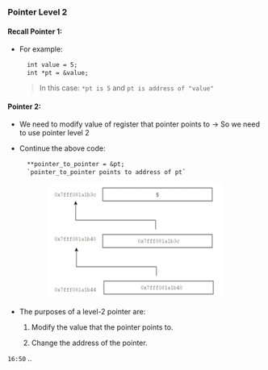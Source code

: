 ### Pointer Level 2

#### Recall Pointer 1:

- For example:

        
        int value = 5;
        int *pt = &value;
        
    > In this case: `*pt is 5` and `pt is address of "value"`

#### Pointer 2:
- We need to modify value of register that pointer points to \-> So we need to use pointer level 2

- Continue the above code:

        **pointer_to_pointer = &pt;
        `pointer_to_pointer points to address of pt`
    
<div style="text-align:center">
    <img src="p2p.png" alt="Local Image">
</div>

- The purposes of a level-2 pointer are:

    1. Modify the value that the pointer points to.

    2. Change the address of the pointer.


`16:50`
..

